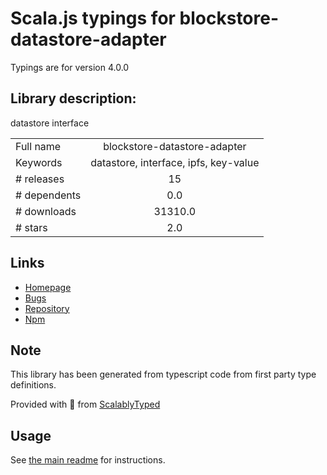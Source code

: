 
# Scala.js typings for blockstore-datastore-adapter

Typings are for version 4.0.0

## Library description:
datastore interface

|                    |                 |
| ------------------ | :-------------: |
| Full name          | blockstore-datastore-adapter |
| Keywords           | datastore, interface, ipfs, key-value |
| # releases         | 15 |
| # dependents       | 0.0 |
| # downloads        | 31310.0 |
| # stars            | 2.0 |

## Links
- [Homepage](https://github.com/ipfs/js-blockstore-datastore-adapter#readme)
- [Bugs](https://github.com/ipfs/js-blockstore-datastore-adapter/issues)
- [Repository](https://github.com/ipfs/js-blockstore-datastore-adapter)
- [Npm](https://www.npmjs.com/package/blockstore-datastore-adapter)
    


## Note
This library has been generated from typescript code from first party type definitions.

Provided with :purple_heart: from [ScalablyTyped](https://github.com/oyvindberg/ScalablyTyped)

## Usage
See [the main readme](../../readme.md) for instructions.


